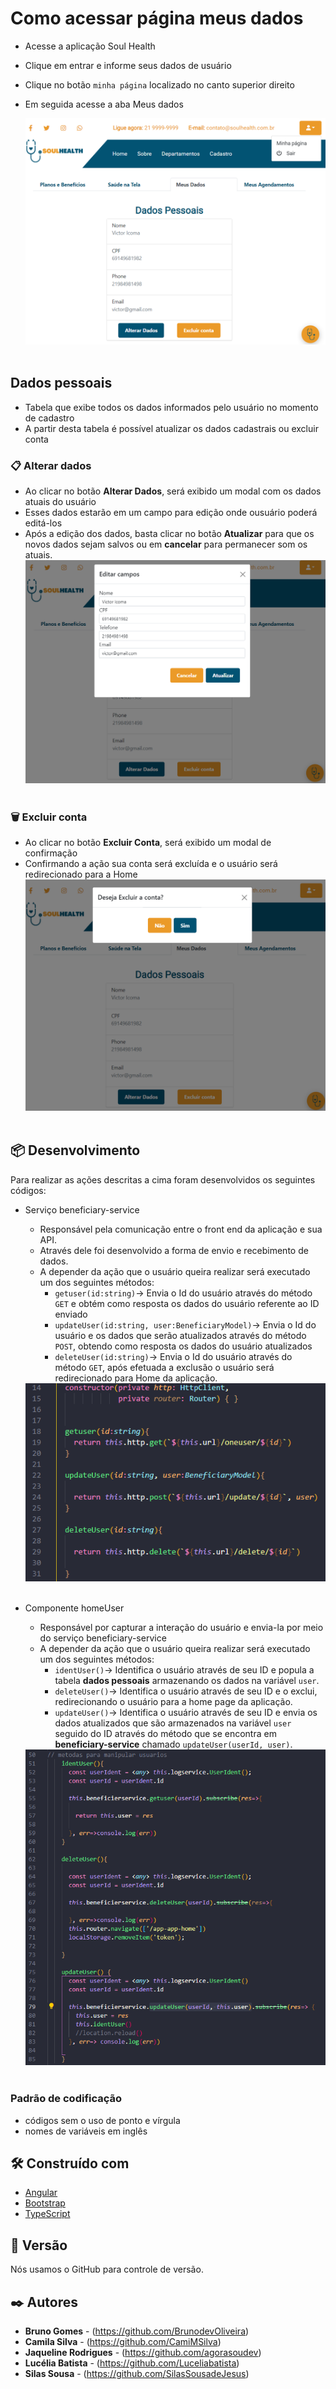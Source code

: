 # Como acessar página meus dados
- Acesse a aplicação Soul Health
- Clique em entrar e informe seus dados de usuário
- Clique no botão `minha página` localizado no canto superior direito
- Em seguida acesse a aba Meus dados

  <div style="text-align: center;">
      <img src="./assets/meusDados-1.png">
  <div> 
    <br>

## Dados pessoais
- Tabela que exibe todos os dados informados pelo usuário no momento de cadastro
- A partir desta tabela é possível atualizar os dados cadastrais ou excluir conta

### 📋 Alterar dados
- Ao clicar no botão **Alterar Dados**, será exibido um modal com os dados atuais do usuário
- Esses dados estarão em um campo para edição onde ousuário poderá editá-los
- Após a edição dos dados, basta clicar no botão **Atualizar** para que os novos dados sejam salvos ou em **cancelar** para permanecer som os atuais.
  <div style="text-align: center;">
    <img src="./assets/meusDados-2.png">
  <div> 
    <br>

### 🗑️ Excluir conta
- Ao clicar no botão **Excluir Conta**, será exibido um modal de confirmação
- Confirmando a ação sua conta será excluída e o usuário será redirecionado para a Home
  <div style="text-align: center;">
    <img src="./assets/meusDados-3.png">
  <div> 
    <br>

## 📦 Desenvolvimento
Para realizar as ações descritas a cima foram desenvolvidos os seguintes códigos:

- Serviço beneficiary-service
  - Responsável pela comunicação entre o front end da aplicação e sua API.
  - Através dele foi desenvolvido a forma de envio e recebimento de dados.
  - A depender da ação que o usuário queira realizar será executado um dos seguintes métodos: 
    - `getuser(id:string)`→ Envia o Id do usuário através do método `GET` e obtém como resposta os dados do usuário referente ao ID enviado
    - `updateUser(id:string, user:BeneficiaryModel)`→ Envia o Id do usuário e os dados que serão atualizados através do método `POST`, obtendo como resposta os dados do usuário atualizados 
    - `deleteUser(id:string)`→ Envia o Id do usuário através do método `GET`, após efetuada a exclusão o usuário será redirecionado para Home da aplicação.
  <div style="text-align: center;">
    <img src="./assets/meusDados-5.png">
  <div> 
    <br>
- Componente homeUser
  - Responsável por capturar a interação do usuário e envia-la por meio do serviço beneficiary-service
  - A depender da ação que o usuário queira realizar será executado um dos seguintes métodos: 
    - `identUser()`→ Identifica o usuário através de seu ID e popula a tabela **dados pessoais** armazenando os dados na variável `user`.
    - `deleteUser()`→ Identifica o usuário através de seu ID e o exclui, redirecionando o usuário para a home page da aplicação.
    - `updateUser()`→ Identifica o usuário através de seu ID e envia os dados atualizados que são armazenados na variável `user` seguido do ID através do método que se encontra em **beneficiary-service** chamado `updateUser(userId, user)`.

  <div style="text-align: center;">
    <img src="./assets/meusDados-4.png">
  <div> 
    <br>
### Padrão de codificação
- códigos sem o uso de ponto e vírgula
- nomes de variáveis em inglês


## 🛠️ Construído com

- [Angular](https://angular.io/)
- [Bootstrap](https://getbootstrap.com/docs/5.1/getting-started/introduction/)
- [TypeScript](https://www.typescriptlang.org/)

## 📌 Versão

Nós usamos o GitHub para controle de versão.

## ✒️ Autores

- **Bruno Gomes** - (https://github.com/BrunodevOliveira)
- **Camila Silva** - (https://github.com/CamiMSilva)
- **Jaqueline Rodrigues** - (https://github.com/agorasoudev)
- **Lucélia Batista** - (https://github.com/Luceliabatista)
- **Silas Sousa** - (https://github.com/SilasSousadeJesus)
